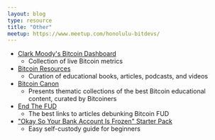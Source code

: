 ```yaml
---
layout: blog
type: resource
title: "Other"
meetup: https://www.meetup.com/honolulu-bitdevs/
---
```


- [Clark Moody's Bitcoin Dashboard](https://bitcoin.clarkmoody.com/dashboard/)
  - Collection of live Bitcoin metrics
- [Bitcoin Resources](https://bitcoin-resources.com/)
  - Curation of educational books, articles, podcasts, and videos
- [Bitcoin Canon](https://www.swanbitcoin.com/canon)
  - Presents thematic collections of the best Bitcoin educational content, curated by Bitcoiners
- [End The FUD](https://endthefud.org/)
  - The best links to articles debunking Bitcoin FUD
- ["Okay So Your Bank Account Is Frozen" Starter Pack](https://bankaccountfrozen.com/)
  - Easy self-custody guide for beginners
